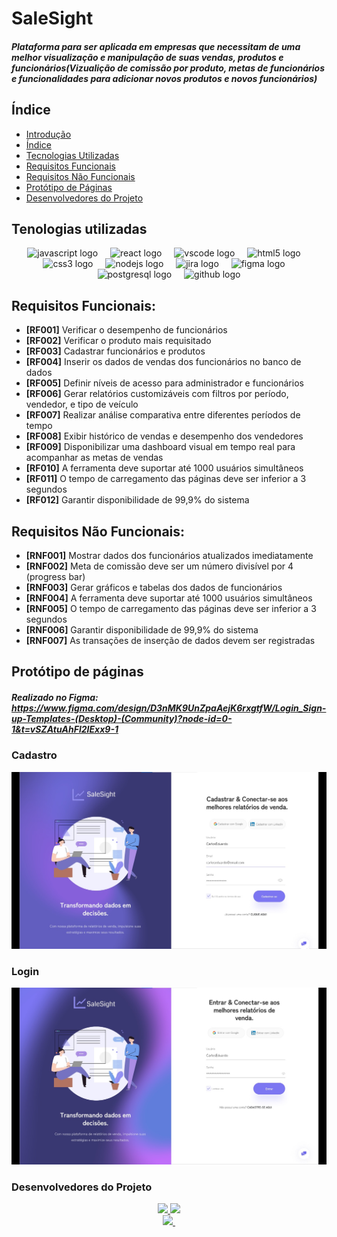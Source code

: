 # SaleSight
##### Plataforma para ser aplicada em empresas que necessitam de uma melhor visualização e manipulação de suas vendas, produtos e funcionários(Vizualição de comissão por produto, metas de funcionários e funcionalidades para adicionar novos produtos e novos funcionários)

## Índice
* [Introdução](#SaleSight)
* [Índice](#Índice)
* [Tecnologias Utilizadas](#tecnologias-utilizadas)
* [Requisitos Funcionais](#requisitos-funcionais)
* [Requisitos Não Funcionais](#requisitos-não-funcionais)
* [Protótipo de Páginas](#protótipo-de-páginas)
* [Desenvolvedores do Projeto](#pessoas-desenvolvedoras-do-projeto)

## Tenologias utilizadas
<div align="center">
  <img src="https://cdn.jsdelivr.net/gh/devicons/devicon/icons/javascript/javascript-original.svg" height="40" alt="javascript logo"  />
  <img width="12" />
  <img src="https://cdn.jsdelivr.net/gh/devicons/devicon/icons/react/react-original.svg" height="40" alt="react logo"  />
  <img width="12" />
  <img src="https://cdn.jsdelivr.net/gh/devicons/devicon/icons/vscode/vscode-original.svg" height="40" alt="vscode logo"  />
  <img width="12" />
  <img src="https://cdn.jsdelivr.net/gh/devicons/devicon/icons/html5/html5-original.svg" height="40" alt="html5 logo"  />
  <img width="12" />
  <img src="https://cdn.jsdelivr.net/gh/devicons/devicon/icons/css3/css3-original.svg" height="40" alt="css3 logo"  />
  <img width="12" />
  <img src="https://cdn.jsdelivr.net/gh/devicons/devicon/icons/nodejs/nodejs-original.svg" height="40" alt="nodejs logo"  />
  <img width="12" />
  <img src="https://cdn.jsdelivr.net/gh/devicons/devicon/icons/jira/jira-original.svg" height="40" alt="jira logo"  />
  <img width="12" />
  <img src="https://cdn.jsdelivr.net/gh/devicons/devicon/icons/figma/figma-original.svg" height="40" alt="figma logo"  />
  <img width="12" />
  <img src="https://cdn.jsdelivr.net/gh/devicons/devicon/icons/postgresql/postgresql-original.svg" height="40" alt="postgresql logo"  />
  <img width="12" />
  <img src="https://cdn.jsdelivr.net/gh/devicons/devicon/icons/github/github-original.svg" height="40" alt="github logo"  />
</div>


## Requisitos Funcionais:

  <ul>
    <li><strong>[RF001]</strong> Verificar o desempenho de funcionários</li>
    <li><strong>[RF002]</strong> Verificar o produto mais requisitado</li>
    <li><strong>[RF003]</strong> Cadastrar funcionários e produtos</li>
    <li><strong>[RF004]</strong> Inserir os dados de vendas dos funcionários no banco de dados</li>
    <li><strong>[RF005]</strong> Definir níveis de acesso para administrador e funcionários</li>
    <li><strong>[RF006]</strong> Gerar relatórios customizáveis com filtros por período, vendedor, e tipo de veículo</li>
    <li><strong>[RF007]</strong> Realizar análise comparativa entre diferentes períodos de tempo</li>
    <li><strong>[RF008]</strong> Exibir histórico de vendas e desempenho dos vendedores</li>
    <li><strong>[RF009]</strong> Disponibilizar uma dashboard visual em tempo real para acompanhar as metas de vendas</li>
    <li><strong>[RF010]</strong> A ferramenta deve suportar até 1000 usuários simultâneos</li>
    <li><strong>[RF011]</strong> O tempo de carregamento das páginas deve ser inferior a 3 segundos</li>
    <li><strong>[RF012]</strong> Garantir disponibilidade de 99,9% do sistema</li>
  </ul>
  
## Requisitos Não Funcionais:

<ul>
    <li><strong>[RNF001]</strong> Mostrar dados dos funcionários atualizados imediatamente</li>
    <li><strong>[RNF002]</strong> Meta de comissão deve ser um número divisível por 4 (progress bar)</li>
    <li><strong>[RNF003]</strong> Gerar gráficos e tabelas dos dados de funcionários</li>
    <li><strong>[RNF004]</strong> A ferramenta deve suportar até 1000 usuários simultâneos</li>
    <li><strong>[RNF005]</strong> O tempo de carregamento das páginas deve ser inferior a 3 segundos</li>
    <li><strong>[RNF006]</strong> Garantir disponibilidade de 99,9% do sistema</li>
    <li><strong>[RNF007]</strong> As transações de inserção de dados devem ser registradas</li>
</ul>

## Protótipo de páginas

##### Realizado no Figma: https://www.figma.com/design/D3nMK9UnZpaAejK6rxgtfW/Login_Sign-up-Templates-(Desktop)-(Community)?node-id=0-1&t=vSZAtuAhFl2IExx9-1
  
### Cadastro

<img src="imagens/Cadastrar.jpg" alt="imagemCadastrar" style="width:700px">

### Login
<img src="imagens/Entrar.jpg" alt="imagementrar" style="width:700px">
  
### Desenvolvedores do Projeto

<div align="center">

<a href="https://github.com/arthurvp1" target="_blank" ><img  width=115 src="https://avatars.githubusercontent.com/u/162986888?s=400&u=e822d060bce33f697aa40efb2bf9a606088cafcf&v=4"></img> </a>
<a href="https://github.com/JoabeSCosta" target="_blank"> <img  width=115 src="https://avatars.githubusercontent.com/u/165953439?v=4"></img> </a>   
<a href="https://github.com/LuizFli" target="_blank"><img  width=115 src="https://avatars.githubusercontent.com/u/166057870?v=4"></img> </a>
<a>  <img> </img>   </a>
  
</div>
